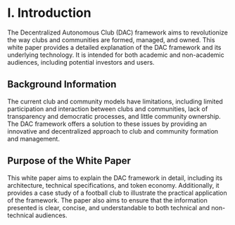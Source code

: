 # I. Introduction

The Decentralized Autonomous Club (DAC) framework aims to revolutionize the way clubs and communities are formed, managed, and owned. This white paper provides a detailed explanation of the DAC framework and its underlying technology. It is intended for both academic and non-academic audiences, including potential investors and users.

## **Background Information**

The current club and community models have limitations, including limited participation and interaction between clubs and communities, lack of transparency and democratic processes, and little community ownership. The DAC framework offers a solution to these issues by providing an innovative and decentralized approach to club and community formation and management.

## **Purpose of the White Paper**

This white paper aims to explain the DAC framework in detail, including its architecture, technical specifications, and token economy. Additionally, it provides a case study of a football club to illustrate the practical application of the framework. The paper also aims to ensure that the information presented is clear, concise, and understandable to both technical and non-technical audiences.
